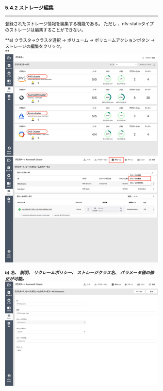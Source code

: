 ### 5.4.2 ストレージ編集

---

登録されたストレージ情報を編集する機能である。 ただし 、nfs-staticタイプのストレージは編集することができない。

**a\) クラスタ→クラスタ選択 → ボリューム → ボリュームアクションボタン → ストレージの編集をクリック。  
**![](/assets/JP/2.5/5.4.2_1.png)![](/assets/JP/2.5/5.4.2_2.png)

##### b\) 名、 説明、 リクレームポリシー、 ストレージクラス名、 パラメータ値の修正が可能。![](/assets/JP/2.5/5.4.2_3.png)



